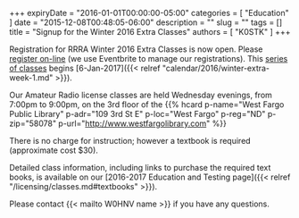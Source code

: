 +++
expiryDate = "2016-01-01T00:00:00-05:00"
categories = [ "Education" ]
date = "2015-12-08T00:48:05-06:00"
description = ""
slug = ""
tags = []
title = "Signup for the Winter 2016 Extra Classes"
authors = [ "K0STK" ]
+++

Registration for RRRA Winter 2016 Extra Classes is now open. Please [register
on-line](https://www.eventbrite.com/e/amateur-extra-class-tickets-19868213361?aff=ebrowse)
(we use Eventbrite to manage our registrations). This
[series of classes](/dates/winter-2016-extra") begins [6-Jan-2017]({{<
relref "calendar/2016/winter-extra-week-1.md" >}}).
<!--more-->
Our Amateur Radio license classes are
held Wednesday evenings, from 7:00pm to 9:00pm, on the 3rd floor of the 
{{% hcard p-name="West Fargo Public Library" p-adr="109 3rd St E" p-loc="West Fargo" p-reg="ND" p-zip="58078" p-url="http://www.westfargolibrary.com" %}}

There is no charge for instruction; however a textbook is required
(approximate cost $30).

Detailed class information, including links to purchase the required
text books, is available on our [2016-2017 Education and Testing page]({{< relref "/licensing/classes.md#textbooks" >}}).

Please contact {{< mailto W0HNV name >}} if you have any questions.

